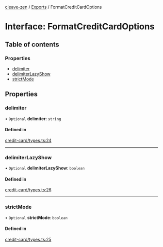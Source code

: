 [cleave-zen](../README.md) / [Exports](../modules.md) / FormatCreditCardOptions

# Interface: FormatCreditCardOptions

## Table of contents

### Properties

- [delimiter](FormatCreditCardOptions.md#delimiter)
- [delimiterLazyShow](FormatCreditCardOptions.md#delimiterlazyshow)
- [strictMode](FormatCreditCardOptions.md#strictmode)

## Properties

### delimiter

• `Optional` **delimiter**: `string`

#### Defined in

[credit-card/types.ts:24](https://github.com/GCBenlloch/cleave-zen/blob/22b1d89ca47c4c733e22218ec1a545c80bf43b57/src/credit-card/types.ts#L24)

___

### delimiterLazyShow

• `Optional` **delimiterLazyShow**: `boolean`

#### Defined in

[credit-card/types.ts:26](https://github.com/GCBenlloch/cleave-zen/blob/22b1d89ca47c4c733e22218ec1a545c80bf43b57/src/credit-card/types.ts#L26)

___

### strictMode

• `Optional` **strictMode**: `boolean`

#### Defined in

[credit-card/types.ts:25](https://github.com/GCBenlloch/cleave-zen/blob/22b1d89ca47c4c733e22218ec1a545c80bf43b57/src/credit-card/types.ts#L25)
